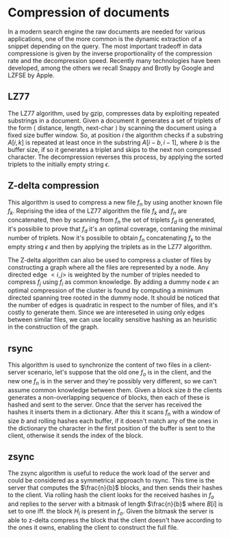 # Compression of documents
In a modern search engine the raw documents are needed for various applications, one of the more common is the dynamic extraction of a snippet depending on the query.
The most important tradeoff in data compressione is given by the inverse proportionality of the compression rate and the decompression speed.
Recently many technologies have been developed, among the others we recall Snappy and Brotly by Google and LZFSE by Apple.

## LZ77
The LZ77 algorithm, used by gzip, compresses data by exploiting repeated substrings in a document.
Given a document it generates a set of triplets of the form $\langle$ distance, length, next-char $\rangle$ by scanning the document using a fixed size buffer window.
So, at position $i$ the algorithm checks if a substring $A[i,k]$ is repeated at least once in the substring $A[i-b,i-1]$, where $b$ is the buffer size, if so it generates a triplet and skips to the next non compressed character.
The decompression reverses this process, by applying the sorted triplets to the initially empty string $\epsilon$.

## Z-delta compression
This algorithm is used to compress a new file $f_n$ by using another known file $f_k$.
Reprising the idea of the LZ77 algorithm the file $f_k$ and $f_n$ are concatenated, then by scanning from $f_n$ the set of triplets $f_d$ is generated, it's possibile to prove that $f_d$ it's an optimal coverage, contaning the minimal number of triplets.
Now it's possibile to obtain $f_n$ concatenating $f_k$ to the empty string $\epsilon$ and then by applying the triplets as in the LZ77 algorithm.

The Z-delta algorithm can also be used to compress a cluster of files by constructing a graph where all the files are represented by a node.
Any directed edge $<i,j>$ is weighted by the number of triples needed to compress $f_j$ using $f_i$ as common knowledge.
By adding a dummy node $\epsilon$ an optimal compression of the cluster is found by computing a minimum directed spanning tree rooted in the dummy node.
It should be noticed that the number of edges is quadratic in respect to the number of files, and it's costly to generate them.
Since we are intereseted in using only edges between similar files, we can use locality sensitive hashing as an heuristic in the construction of the graph.

## rsync
This algorithm is used to synchronize the content of two files in a client-server scenario, let's suppose that the old one $f_o$ is in the client, and the new one $f_n$ is in the server and they're possibly very different, so we can't assume common knowledge between them.
Given a block size $b$ the clients generates a non-overlapping sequence of blocks, then each of these is hashed and sent to the server.
Once that the server has received the hashes it inserts them in a dictionary.
After this it scans $f_n$ with a window of size $b$ and rolling hashes each buffer, if it doesn't match any of the ones in the dictionary the character in the first position of the buffer is sent to the client, otherwise it sends the index of the block.

## zsync
The zsync algorithm is useful to reduce the work load of the server and could be considered as a symmetrical approach to rsync.
This time is the server that computes the $\frac{n}{b}$ blocks, and then sends their hashes to the client.
Via rolling hash the client looks for the received hashes in $f_o$ and replies to the server with a bitmask of length $\frac{n}{b}$ where $B[i]$ is set to one iff. the block $H_i$ is present in $f_o$.
Given the bitmask the server is able to z-delta compress the block that the client doesn't have according to the ones it owns, enabling the client to construct the full file.

